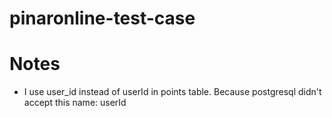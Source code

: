 # pinaronline-test-case

# Notes
- I use user_id instead of userId in points table. Because postgresql didn't accept this name: userId